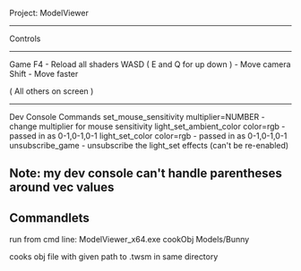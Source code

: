 Project: ModelViewer

-------
Controls

-------
Game
F4 - Reload all shaders
WASD ( E and Q for up down ) - Move camera
Shift - Move faster 

( All others on screen )

------
Dev Console Commands
set_mouse_sensitivity multiplier=NUMBER - change multiplier for mouse sensitivity
light_set_ambient_color color=rgb - passed in as 0-1,0-1,0-1
light_set_color color=rgb - passed in as 0-1,0-1,0-1
unsubscribe_game - unsubscribe the light_set effects (can't be re-enabled)

Note: my dev console can't handle parentheses around vec values
-------

Commandlets
-------
run from cmd line:
ModelViewer_x64.exe cookObj Models/Bunny

cooks obj file with given path to .twsm in same directory